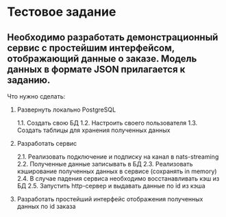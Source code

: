 # Тестовое задание
## Необходимо разработать демонстрационный сервис с простейшим интерфейсом, отображающий данные о заказе. Модель данных в формате JSON прилагается к заданию.				
Что нужно сделать:
  1. Развернуть локально PostgreSQL

     1.1. Создать свою БД
     1.2. Настроить своего пользователя
     1.3. Создать таблицы для хранения полученных данных
  2. Разработать сервис

     2.1. Реализовать подключение и подписку на канал в nats-streaming
     2.2. Полученные данные записывать в БД
     2.3. Реализовать кэширование полученных данных в сервисе (сохранять in memory)
     2.4. В случае падения сервиса необходимо восстанавливать кэш из БД
     2.5. Запустить http-сервер и выдавать данные по id из кэша

  3. Разработать простейший интерфейс отображения полученных данных по id заказа
